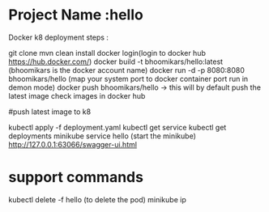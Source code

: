 # Project Name :hello
Docker k8 deployment steps :

git clone 
mvn clean install
docker login(login to docker hub https://hub.docker.com/)
docker build -t bhoomikars/hello:latest  (bhoomikars is the docker account name)
docker run -d -p 8080:8080 bhoomikars/hello (map your system port to docker container port run in demon mode)
docker push bhoomikars/hello -> this will by default push the latest image
check images in docker hub

#push latest image to k8

kubectl apply -f deployment.yaml
kubectl get service
kubectl get deployments
minikube service hello (start the minikube)
http://127.0.0.1:63066/swagger-ui.html

# support commands 
kubectl delete -f hello (to delete the pod)
minikube ip
